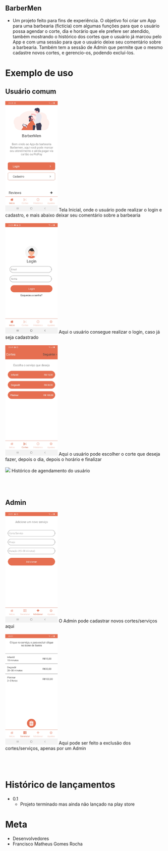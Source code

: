 ## BarberMen

  - Um projeto feito para fins de experiência. O objetivo foi criar um App para uma barbearia (fictícia) com algumas funções para que o usuário possa agendar o corte, dia e horário que ele prefere ser atendido, também mostrando o histórico dos cortes que o usuário já marcou pelo App e com uma sessão para que o usuário deixe seu comentário sobre a barbearia. Também tem a sessão de Admin que permite que o mesmo cadastre novos cortes, e gerencio-os, podendo excluí-los.
  
# Exemplo de uso

  ## Usuário comum
  <img src="src/assets/img/HomeScreen.jpeg" height="350px"/>  
  Tela Inicial, onde o usuário pode realizar o login e cadastro, e mais abaixo deixar seu comentário sobre a barbearia
  <br>
  <br>
  <img src="src/assets/img/Login.jpeg" height="350px"/>
  Aqui o usuário consegue realizar o login, caso já seja cadastrado
  <br>
  <br>
  <img src="src/assets/img/Escolher_Corte.jpeg" height="350px"/>
  Aqui o usuário pode escolher o corte que deseja fazer, depois o dia, depois o horário e finalizar
  <br>
  <br>
  <img src="src/assets/img/Histórico.jpeg" height="350px"/>
  Histórico de agendamento do usuário
  <br>
  <br>
  <br>
  <br>
  
  ## Admin
  <img src="src/assets/img/Adicionar_Corte.jpeg" height="350px"/>
  O Admin pode cadastrar novos cortes/serviços aqui
  <br>
  <br>
  <img src="src/assets/img/Gerenciar_Corte.jpeg" height="350px"/>
  Aqui pode ser feito a exclusão dos cortes/serviços, apenas por um Admin
  <br>
  <br>
  <br>
  <br>
  
  
  # Histórico de lançamentos
  - 0.1 
    - Projeto terminado mas ainda não lançado na play store
    
    
 
 # Meta
 - Desenvolvedores
  - Francisco Matheus Gomes Rocha
  
